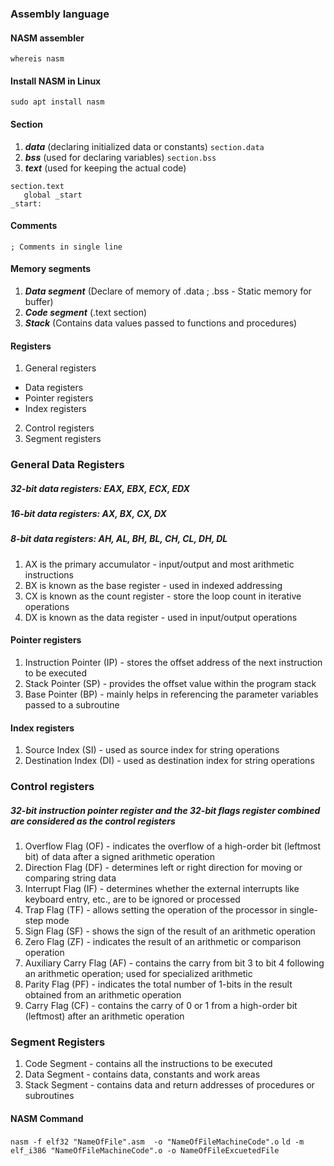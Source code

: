 ### Assembly language

#### NASM assembler
` whereis nasm `

#### Install  NASM in Linux 
` sudo apt install nasm `


#### Section

1. ***data*** (declaring initialized data or constants)
` section.data `
2. ***bss*** (used for declaring variables)
` section.bss `
3. ***text*** (used for keeping the actual code)
```
section.text
   global _start
_start:

```
#### Comments
` ; Comments in single line  `

#### Memory segments
1. ***Data segment*** (Declare of memory of .data ; .bss - Static memory for buffer)
2. ***Code segment***  (.text section)
3. ***Stack*** (Contains data values passed to functions and procedures) 

#### Registers
1. General registers
* Data registers 
* Pointer registers
* Index registers
2. Control registers
3. Segment registers


### General Data Registers
##### 32-bit data registers:  ***EAX, EBX, ECX, EDX***
##### 16-bit data registers: ***AX, BX, CX, DX***
##### 8-bit data registers: ***AH, AL, BH, BL, CH, CL, DH, DL***

1. AX is the primary accumulator - input/output and most arithmetic instructions
2. BX is known as the base register - used in indexed addressing
3. CX is known as the count register - store the loop count in iterative operations
4. DX is known as the data register - used in input/output operations


#### Pointer registers
1. Instruction Pointer (IP) - stores the offset address of the next instruction to be executed
2. Stack Pointer (SP) - provides the offset value within the program stack
3. Base Pointer (BP) - mainly helps in referencing the parameter variables passed to a subroutine


#### Index registers
1. Source Index (SI) - used as source index for string operations
2. Destination Index (DI) - used as destination index for string operations


### Control registers
##### 32-bit instruction pointer register and the 32-bit flags register combined are considered as the control registers
1. Overflow Flag (OF) - indicates the overflow of a high-order bit (leftmost bit) of data after a signed arithmetic operation
2. Direction Flag (DF) - determines left or right direction for moving or comparing string data
3. Interrupt Flag (IF) - determines whether the external interrupts like keyboard entry, etc., are to be ignored or processed
4. Trap Flag (TF) - allows setting the operation of the processor in single-step mode
5. Sign Flag (SF) - shows the sign of the result of an arithmetic operation
6. Zero Flag (ZF) - indicates the result of an arithmetic or comparison operation
7. Auxiliary Carry Flag (AF) - contains the carry from bit 3 to bit 4 following an arithmetic operation; used for specialized arithmetic
8. Parity Flag (PF) - indicates the total number of 1-bits in the result obtained from an arithmetic operation
9. Carry Flag (CF) - contains the carry of 0 or 1 from a high-order bit (leftmost) after an arithmetic operation


### Segment Registers
1. Code Segment - contains all the instructions to be executed
2. Data Segment - contains data, constants and work areas
3. Stack Segment - contains data and return addresses of procedures or subroutines


#### NASM Command
` nasm -f elf32 "NameOfFile".asm  -o "NameOfFileMachineCode".o `
` ld -m elf_i386 "NameOfFileMachineCode".o -o NameOfFileExcuetedFile `
